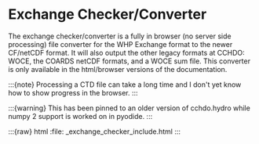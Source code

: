 # Exchange Checker/Converter
The exchange checker/converter is a fully in browser (no server side processing) file converter for the WHP Exchange format to the newer CF/netCDF format.
It will also output the other legacy formats at CCHDO: WOCE, the COARDS netCDF formats, and a WOCE sum file.
This converter is only available in the html/browser versions of the documentation.

:::{note}
Processing a CTD file can take a long time and I don't yet know how to show progress in the browser.
:::

:::{warning}
This has been pinned to an older version of cchdo.hydro while numpy 2 support is worked on in pyodide.
:::

:::{raw} html
:file: _exchange_checker_include.html 
:::